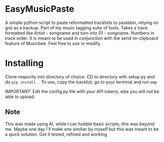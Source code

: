 # EasyMusicPaste
A simple python script to paste reformatted tracklists to pastebin, relying on gist as a backup. Part of my music tagging suite of tools.
Takes a track formatted like Artist - songname and turn into 01 - songname. Numbers in track order. It is meant to be used in conjunction with the send-to-clipboard feature of Musicbee.
Feel free to use or modify.

# Installing
Clone respority into directory of choice. CD to directory with setup.py and do `pip install .` 
To use, copy the tracklist, go to your terminal and run `emp`

IMPORTANT:
Edit the config.py file with your API tokens, else you will not be able to upload.

## Note
This was made using AI, while I can hobble basic scripts, this was beyond me. Maybe one day I'll make one similiar by myself but this was meant to be a quick solution. Got it tested, refined and working. 